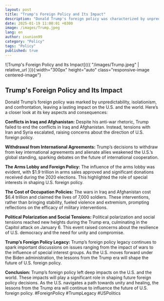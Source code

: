 ```yaml
---
layout: post
title: "Trump's Foreign Policy and Its Impact"
description: "Donald Trump's foreign policy was characterized by unpredictability, isolationism, and confrontation, leaving lasting impacts on the U.S. and the world."
date: 2025-01-19 11:00:01 +0300
image: /images/Trump.jpeg
lang: en
author: isunion99
category: "Policy"
tags: "Policy"
published: true
---
```


![Trump's Foreign Policy and Its Impact]({{ "/images/Trump.jpeg" | relative_url }}){:width="300px" height="auto" class="responsive-image centered-image"}


## **Trump's Foreign Policy and Its Impact**

Donald Trump’s foreign policy was marked by unpredictability, isolationism, and confrontation, leaving a lasting impact on the U.S. and the world. Here’s a closer look at its key aspects and consequences:

**Conflicts in Iraq and Afghanistan:**
Despite his anti-war rhetoric, Trump failed to end the conflicts in Iraq and Afghanistan. Instead, tensions with Iran and Syria escalated, raising concerns about the direction of U.S. foreign policy.

**Withdrawal from International Agreements:**
Trump’s decisions to withdraw from key international agreements and alienate allies weakened the U.S.’s global standing, sparking debates on the future of international cooperation.

**The Arms Lobby and Foreign Policy:**
The influence of the arms lobby was evident, with $1.9 trillion in arms sales approved and significant donations received during the 2020 elections. This highlighted the role of special interests in shaping U.S. foreign policy.

**The Cost of Occupation Policies:**
The wars in Iraq and Afghanistan cost $6.4 trillion and claimed the lives of 7,000 soldiers. These interventions, rather than bringing stability, fueled violence and extremism, prompting reflections on the efficacy of military interventions.

**Political Polarization and Social Tensions:**
Political polarization and social tensions reached new heights during the Trump era, culminating in the Capitol attack on January 6. This event raised concerns about the resilience of U.S. democracy and the need for unity and compromise.

**Trump’s Foreign Policy Legacy:**
Trump’s foreign policy legacy continues to spark important discussions on issues ranging from the impact of wars to the influence of special interest groups. As the U.S. moves forward under the Biden administration, the lessons from the Trump era will shape the future of U.S. foreign policy.

**Conclusion:**
Trump’s foreign policy left deep impacts on the U.S. and the world. These impacts will play a significant role in shaping future foreign policy decisions. As the U.S. navigates a path towards unity and healing, the lessons from the Trump era will continue to influence the future of U.S. foreign policy. #ForeignPolicy #TrumpLegacy #USPolitics
